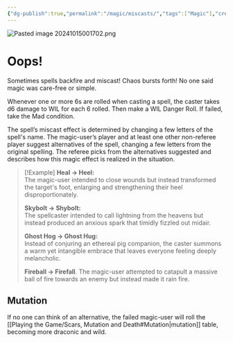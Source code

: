 ```yaml
---
{"dg-publish":true,"permalink":"/magic/miscasts/","tags":["Magic"],"created":"2025-03-14T00:30:11.772-04:00","updated":"2025-03-29T23:15:26.972-04:00"}
---
```


![Pasted image 20241015001702.png](/img/user/zRSC/images/Pasted%20image%2020241015001702.png)
# Oops!
Sometimes spells backfire and miscast! Chaos bursts forth! No one said magic was care-free or simple.

Whenever one or more 6s are rolled when casting a spell, the caster takes d6 damage to WIL for each 6 rolled. Then make a WIL Danger Roll. If failed, take the Mad condition.

The spell’s miscast effect is determined by changing a few letters of the spell's name. The magic-user’s player and at least one other non-referee player suggest alternatives of the spell, changing a few letters from the original spelling. The referee picks from the alternatives suggested and describes how this magic effect is realized in the situation.

>[!Example]
>**Heal → Heel:**  
>The magic-user intended to close wounds but instead transformed the target's foot, enlarging and strengthening their heel disproportionately.
>
>**Skybolt → Shybolt:**  
>The spellcaster intended to call lightning from the heavens but instead produced an anxious spark that timidly fizzled out midair.
>
>**Ghost Hog → Ghost Hug:**  
>Instead of conjuring an ethereal pig companion, the caster summons a warm yet intangible embrace that leaves everyone feeling deeply melancholic.
>
>**Fireball → Firefall**. The magic-user attempted to catapult a massive ball of fire towards an enemy but instead made it rain fire.

## Mutation
If no one can think of an alternative, the failed magic-user will roll the [[Playing the Game/Scars, Mutation and Death#Mutation\|mutation]] table, becoming more draconic and wild.

